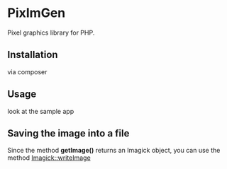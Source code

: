 # PixImGen

Pixel graphics library for PHP.

## Installation

via composer

## Usage

look at the sample app

## Saving the image into a file

Since the method **getImage()** returns an Imagick object, you can use the method [Imagick::writeImage](http://www.php.net/manual/en/imagick.writeimage.php)